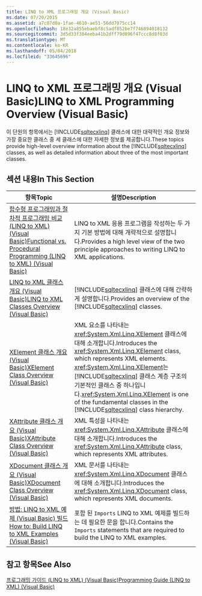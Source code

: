```yaml
---
title: LINQ to XML 프로그래밍 개요 (Visual Basic)
ms.date: 07/20/2015
ms.assetid: a7c07d0a-1fae-4610-ae51-56dd7075cc14
ms.openlocfilehash: 18e32a855ebaebf8c5adf852be7f746894018132
ms.sourcegitcommit: 3d5d33f384eeba41b2dff79d096f47ccc8d8f03d
ms.translationtype: MT
ms.contentlocale: ko-KR
ms.lasthandoff: 05/04/2018
ms.locfileid: "33645696"
---
```

# <a name="linq-to-xml-programming-overview-visual-basic"></a><span data-ttu-id="e0398-102">LINQ to XML 프로그래밍 개요 (Visual Basic)</span><span class="sxs-lookup"><span data-stu-id="e0398-102">LINQ to XML Programming Overview (Visual Basic)</span></span>
<span data-ttu-id="e0398-103">이 단원의 항목에서는 [!INCLUDE[sqltecxlinq](~/includes/sqltecxlinq-md.md)] 클래스에 대한 대략적인 개요 정보와 가장 중요한 클래스 중 세 클래스에 대한 자세한 정보를 제공합니다.</span><span class="sxs-lookup"><span data-stu-id="e0398-103">These topics provide high-level overview information about the [!INCLUDE[sqltecxlinq](~/includes/sqltecxlinq-md.md)] classes, as well as detailed information about three of the most important classes.</span></span>  
  
## <a name="in-this-section"></a><span data-ttu-id="e0398-104">섹션 내용</span><span class="sxs-lookup"><span data-stu-id="e0398-104">In This Section</span></span>  
  
|<span data-ttu-id="e0398-105">항목</span><span class="sxs-lookup"><span data-stu-id="e0398-105">Topic</span></span>|<span data-ttu-id="e0398-106">설명</span><span class="sxs-lookup"><span data-stu-id="e0398-106">Description</span></span>|  
|-----------|-----------------|  
|[<span data-ttu-id="e0398-107">함수형 프로그래밍과 절차적 프로그래밍 비교 (LINQ to XML) (Visual Basic)</span><span class="sxs-lookup"><span data-stu-id="e0398-107">Functional vs. Procedural Programming (LINQ to XML) (Visual Basic)</span></span>](../../../../visual-basic/programming-guide/concepts/linq/functional-vs-procedural-programming-linq-to-xml.md)|<span data-ttu-id="e0398-108">LINQ to XML 응용 프로그램을 작성하는 두 가지 기본 방법에 대해 개략적으로 설명합니다.</span><span class="sxs-lookup"><span data-stu-id="e0398-108">Provides a high level view of the two principle approaches to writing LINQ to XML applications.</span></span>|  
|[<span data-ttu-id="e0398-109">LINQ to XML 클래스 개요 (Visual Basic)</span><span class="sxs-lookup"><span data-stu-id="e0398-109">LINQ to XML Classes Overview (Visual Basic)</span></span>](../../../../visual-basic/programming-guide/concepts/linq/linq-to-xml-classes-overview.md)|<span data-ttu-id="e0398-110">[!INCLUDE[sqltecxlinq](~/includes/sqltecxlinq-md.md)] 클래스에 대해 간략하게 설명합니다.</span><span class="sxs-lookup"><span data-stu-id="e0398-110">Provides an overview of the [!INCLUDE[sqltecxlinq](~/includes/sqltecxlinq-md.md)] classes.</span></span>|  
|[<span data-ttu-id="e0398-111">XElement 클래스 개요 (Visual Basic)</span><span class="sxs-lookup"><span data-stu-id="e0398-111">XElement Class Overview (Visual Basic)</span></span>](../../../../visual-basic/programming-guide/concepts/linq/xelement-class-overview.md)|<span data-ttu-id="e0398-112">XML 요소를 나타내는 <xref:System.Xml.Linq.XElement> 클래스에 대해 소개합니다.</span><span class="sxs-lookup"><span data-stu-id="e0398-112">Introduces the <xref:System.Xml.Linq.XElement> class, which represents XML elements.</span></span> <span data-ttu-id="e0398-113"><xref:System.Xml.Linq.XElement>는 [!INCLUDE[sqltecxlinq](~/includes/sqltecxlinq-md.md)] 클래스 계층 구조의 기본적인 클래스 중 하나입니다.</span><span class="sxs-lookup"><span data-stu-id="e0398-113"><xref:System.Xml.Linq.XElement> is one of the fundamental classes in the [!INCLUDE[sqltecxlinq](~/includes/sqltecxlinq-md.md)] class hierarchy.</span></span>|  
|[<span data-ttu-id="e0398-114">XAttribute 클래스 개요 (Visual Basic)</span><span class="sxs-lookup"><span data-stu-id="e0398-114">XAttribute Class Overview (Visual Basic)</span></span>](../../../../visual-basic/programming-guide/concepts/linq/xattribute-class-overview.md)|<span data-ttu-id="e0398-115">XML 특성을 나타내는 <xref:System.Xml.Linq.XAttribute> 클래스에 대해 소개합니다.</span><span class="sxs-lookup"><span data-stu-id="e0398-115">Introduces the <xref:System.Xml.Linq.XAttribute> class, which represents XML attributes.</span></span>|  
|[<span data-ttu-id="e0398-116">XDocument 클래스 개요 (Visual Basic)</span><span class="sxs-lookup"><span data-stu-id="e0398-116">XDocument Class Overview (Visual Basic)</span></span>](../../../../visual-basic/programming-guide/concepts/linq/xdocument-class-overview.md)|<span data-ttu-id="e0398-117">XML 문서를 나타내는 <xref:System.Xml.Linq.XDocument> 클래스에 대해 소개합니다.</span><span class="sxs-lookup"><span data-stu-id="e0398-117">Introduces the <xref:System.Xml.Linq.XDocument> class, which represents XML documents.</span></span>|  
|[<span data-ttu-id="e0398-118">방법: LINQ to XML 예제 (Visual Basic) 빌드</span><span class="sxs-lookup"><span data-stu-id="e0398-118">How to: Build LINQ to XML Examples (Visual Basic)</span></span>](../../../../visual-basic/programming-guide/concepts/linq/how-to-build-linq-to-xml-examples.md)|<span data-ttu-id="e0398-119">포함 된 `Imports` LINQ to XML 예제를 빌드하는 데 필요한 문을 합니다.</span><span class="sxs-lookup"><span data-stu-id="e0398-119">Contains the `Imports` statements that are required to build the LINQ to XML examples.</span></span>|  
  
## <a name="see-also"></a><span data-ttu-id="e0398-120">참고 항목</span><span class="sxs-lookup"><span data-stu-id="e0398-120">See Also</span></span>  
 [<span data-ttu-id="e0398-121">프로그래밍 가이드 (LINQ to XML) (Visual Basic)</span><span class="sxs-lookup"><span data-stu-id="e0398-121">Programming Guide (LINQ to XML) (Visual Basic)</span></span>](../../../../visual-basic/programming-guide/concepts/linq/programming-guide-linq-to-xml.md)
